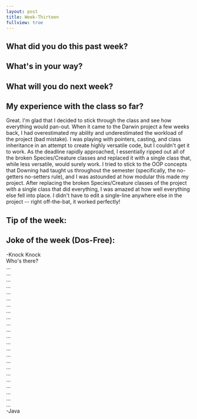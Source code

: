 ```yaml
---
layout: post
title: Week-Thirteen
fullview: true
---
```


## What did you do this past week?

## What's in your way?

## What will you do next week?

## My experience with the class so far?
Great. I'm glad that I decided to stick through the class and see how everything would pan-out. When it came to the Darwin project a few weeks back, I had overestimated my ability and underestimated the workload of the project (bad mistake). I was playing with pointers, casting, and class inheritance in an attempt to create highly versatile code, but I couldn't get it to work. As the deadline rapidly approached, I essentially ripped out all of the broken Species/Creature classes and replaced it with a single class that, while less versatile, would surely work. I tried to stick to the OOP concepts that Downing had taught us throughout the semester (specifically, the no-getters no-setters rule), and I was astounded at how modular this made my project. After replacing the broken Species/Creature classes of the project with a single class that did everything, I was amazed at how well everything else fell into place. I didn't have to edit a single-line anywhere else in the project -- right off-the-bat, it worked perfectly!

## Tip of the week:

## Joke of the week (Dos-Free):
-Knock Knock    
Who's there?    
...    
...    
...    
...    
...    
...    
...    
...    
...    
...    
...    
...    
...    
...    
...    
...    
...    
...    
...    
...    
...    
...    
...    
-Java
